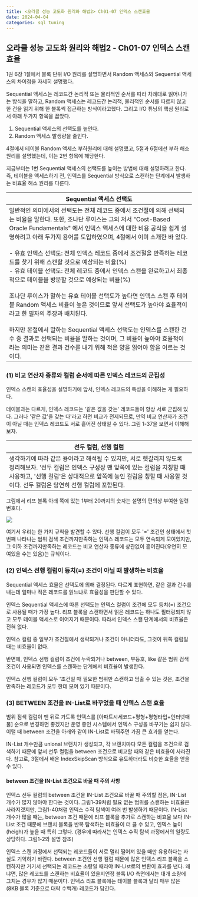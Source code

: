 ```yaml
---
title: <오라클 성능 고도화 원리와 해법2> Ch01-07 인덱스 스캔효율
date: 2024-04-04
categories: sql tuning
---
```


## 오라클 성능 고도화 원리와 해법2 - Ch01-07 인덱스 스캔효율

1권 6장 1절에서 블록 단위 I/O 원리를 설명하면서 Random 액세스와 Sequential 액세스의 차이점을 자세히 설명했다.

Sequential 액세스는 레코드간 논리적 또는 물리적인 순서를 따라 차례대로 읽어나가는 방식을 말하고, Random 액세스는 레코드간 논리적, 물리적인 순서를 따르지 않고 한 건을 읽기 위해 한 블록씩 접근하는 방식이라고했다. 그리고 I/O 튜닝의 핵심 원리로서 아래 두가지 항목을 꼽았다.

1. Sequential 액세스의 선택도를 높인다.
2. Random 액세스 발생량을 줄인다.

4절에서 테이블 Random 액세스 부하원리에 대해 설명했고, 5절과 6절에선 부하 해소 원리를 설명했는데, 이는 2번 항목에 해당한다.

지금부터는 1번 Sequential 액세스의 선택도를 높이는 방법에 대해 설명하려고 한다. 즉, 테이블을 액세스하기 전, 인덱스를 Sequential 방식으로 스캔하는 단계에서 발생하는 비효율 해소 원리를 다룬다.

| Sequential 액세스 선택도                                                                                                                                                                                                                                                                                                                                                                                                                                                                                                                                                                                                                                                                                                                                                                                                                                                                                                                  |
| ----------------------------------------------------------------------------------------------------------------------------------------------------------------------------------------------------------------------------------------------------------------------------------------------------------------------------------------------------------------------------------------------------------------------------------------------------------------------------------------------------------------------------------------------------------------------------------------------------------------------------------------------------------------------------------------------------------------------------------------------------------------------------------------------------------------------------------------------------------------------------------------------------------------------------------------- |
| 일반적인 의미에서의 선택도는 전체 레코드 중에서 조건절에 의해 선택되는 비율을 말한다. 또한, 조나단 루이스는 그의 저서 "Cost-Based Oracle Fundamentals" 에서 인덱스 액세스에 대한 비용 공식을 쉽게 설명하려고 아래 두가지 용어를 도입하였으며, 4절에서 이미 소개한 바 있다.<br><br>- 유효 인덱스 선택도: 전체 인덱스 레코드 중에서 조건절을 만족하는 레코드를 찾기 위해 스캔할 것으로 예상되는 비율(%)<br>- 유효 테이블 선택도: 전체 레코드 중에서 인덱스 스캔을 완료하고서 최종적으로 테이블을 방문할 것으로 예상되는 비율(%)<br><br>조나단 루이스가 말하는 유효 테이블 선택도가 높다면 인덱스 스캔 후 테이블 Random 액세스 비율이 높은 것이므로 앞서 선택도가 높아야 효율적이라고 한 필자의 주장과 배치된다.<br><br>하지만 본절에서 말하는 Sequential 액세스 선택도는 인덱스를 스캔한 건수 중 결과로 선택되는 비율을 말하는 것이며, 그 비율이 높아야 효율적이라는 의미는 같은 결과 건수를 내기 위해 적은 양을 읽어야 함을 이르는 것이다. |

### (1) 비교 연산자 종류와 컬럼 순서에 따른 인덱스 레코드의 군집성

인덱스 스캔의 효율성을 설명하기에 앞서, 인덱스 레코드의 특성을 이해하는 게 필요하다.

테이블과는 다르게, 인덱스 레코드는 '같은 값을 갖는' 레코드들이 항상 서로 군집해 있다. 그러나 '같은 값'을 갖는 다'라고 하면 비교가 전제되므로, 만약 비교 연산자가 조건이 아닐 때는 인덱스 레코드도 서로 흩어진 상태일 수 있다. 그림 1-37을 보면서 이해해보자.

| 선두 컬럼, 선행 컬럼                                                                                                                                                                                                                                              |
| ----------------------------------------------------------------------------------------------------------------------------------------------------------------------------------------------------------------------------------------------------------------- |
| 생각하기에 따라 같은 용어라고 해석될 수 있지만, 서로 헷갈리지 않도록 정리해보자. '선두 컬럼은 인덱스 구성상 맨 앞쪽에 있는 컬럼을 지칭할 때 사용하고, '선행 컬럼'은 상대적으로 앞쪽에 놓인 컬럼을 칭할 때 사용할 것이다. 선두 컬럼은 당연히 선행 컬럼에 포함된다. |

그림에서 리프 블록 아래 쪽에 있는 1부터 20까지의 숫자는 설명의 편의상 부여한 일련 번호다.

![](sqlp2-01-07-1-img1-37.png)

여기서 우리는 한 가지 규칙을 발견할 수 있다. 선행 컬럼이 모두 '=' 조건인 상태에서 첫 번째 나타나는 범위 검색 조건까지만족하는 인덱스 레코드는 모두 연속되게 모여있지만, 그 이하 조건까지만족하는 레코드는 비교 연산자 종류에 상관없이 흩어진다(우연히 모여있을 수는 있음)는 규칙이다.

### (2) 인덱스 선행 컬럼이 등치(=) 조건이 아닐 때 발생하는 비효율

Sequential 액세스 효율은 선택도에 의해 결정된다. 다르게 표현하면, 같은 결과 건수를 내는데 얼마나 적은 레코드를 읽느냐로 효율성을 판단할 수 있다.

인덱스 Sequential 액세스에 따른 선택도는 인덱스 컬럼이 조건에 모두 등치(=) 조건으로 사용될 때가 가장 높다. 리프 블록을 스캔하면서 읽은 레코드는 하나도 필터링되지 않고 모두 테이블 액세스로 이어지기 때문이다. 따라서 인덱스 스캔 단계에서의 비효율은 전혀 없다.

인덱스 컬럼 중 일부가 조건절에서 생략되거나 조건이 아니더라도, 그것이 뒤쪽 컬럼일 때는 비효율이 없다.

반면에, 인덱스 선행 컬럼이 조건에 누락되거나 between, 부등호, like 같은 범위 검색 조건이 사용되면 인덱스를 스캔하는 단계에서 비효율이 발생한다.

인덱스 선행 컬럼이 모두 '조건일 때 필요한 범위만 스캔하고 멈출 수 있는 것은, 조건을 만족하는 레코드가 모두 한데 모여 있기 때문이다.

### (3) BETWEEN 조건을 IN-List로 바꾸었을 때 인덱스 스캔 효율

범위 점색 컬럼이 맨 뒤로 가도록 인덱스를 [아파트시세코드+평형+평형타입+인터넷매물] 순으로 변경하면 좋겠지만 운영 중인 시스템에서 인덱스 구성을 바꾸기는 쉽지 않다. 이럴 때 between 조건을 아래와 같이 IN-List로 바꿔주면 가끔 큰 효과를 얻는다.

IN-List 개수만큼 unional 브랜치가 생성되고, 각 브랜치마다 모든 컬럼을 조건으로 검색하기 때문에 앞서 선두 컬럼을 between 조건으로 비교할 때와 같은 비효율이 사라진다. 참고로, 3절에서 배운 IndexSkipScan 방식으로 유도하더라도 비슷한 효율을 얻을 수 있다.

#### between 조건을 IN-List 조건으로 바꿀 때 주의 사항

인덱스 선두 컬럼의 between 조건을 IN-List 조건으로 바꿀 때 주의할 점은, IN-List 개수가 많지 않아야 한다는 것이다. 그림1-39처럼 필요 없는 범위를 스캔하는 비효율은 사라지겠지만, 그림1-40처럼 인덱스 수직 탐색이 여러 번 발생하기 때문이다. IN-List 개수가 많을 때는, between 조건 때문에 리프 블록을 추가로 스캔하는 비효율 보다 IN-List 조건 때문에 브랜치 블록을 반복 탐색하는 비효율이 더 클 수 있고, 인덱스 높이(heigh)가 높을 때 특히 그렇다. (경우에 따라서는 인덱스 수직 탐색 과정에서의 일량도 상당하다. 그림1-2와 설명 참조)

인덱스 스캔 과정에서 선택되는 레코드들이 서로 멀리 떨어져 있을 때만 유용하다는 사실도 기억하기 바란다. between 조건인 선행 컬럼 때문에 많은 인덱스 리프 블록을 스캔하지만 거기서 선택되는 레코드는 소량일 때라야 IN-List로의 변환이 효과를 낸다. 왜냐면, 많은 레코드를 스캔하는 비효율이 있을지언정 블록 I/O 측면에서는 대개 소량에 그치는 경우가 많기 때문이다. 인덱스 리프 블록에는 테이블 블록과 달리 매우 많은(8KB 블록 기준으로 대략 수백개) 레코드가 담긴다.
